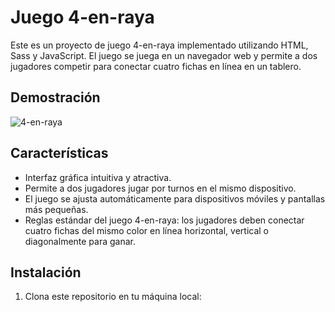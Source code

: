 # Juego 4-en-raya

Este es un proyecto de juego 4-en-raya implementado utilizando HTML, Sass y JavaScript. El juego se juega en un navegador web y permite a dos jugadores competir para conectar cuatro fichas en línea en un tablero.

## Demostración

![4-en-raya](https://github.com/JuanPE44/4-en-raya/assets/89142353/044d72af-f389-4f22-a4f5-d2a35ed6f078)

## Características

- Interfaz gráfica intuitiva y atractiva.
- Permite a dos jugadores jugar por turnos en el mismo dispositivo.
- El juego se ajusta automáticamente para dispositivos móviles y pantallas más pequeñas.
- Reglas estándar del juego 4-en-raya: los jugadores deben conectar cuatro fichas del mismo color en línea horizontal, vertical o diagonalmente para ganar.

## Instalación

1. Clona este repositorio en tu máquina local:
